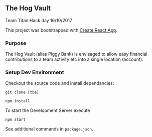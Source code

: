 ## The Hog Vault

Team Titan Hack day 16/10/2017

This project was bootstrapped with [Create React App](https://github.com/facebookincubator/create-react-app).

### Purpose

The Hog Vault (alias Piggy Bank) is envisaged to allow easy financial contributions to a team 
activity etc into a single location (account).

### Setup Dev Environment

Checkout the source code and install dependancies:

`git clone [tba]`

`npm install`

To start the Development Server execute

`npm start`

See additional commands in `package.json`.
